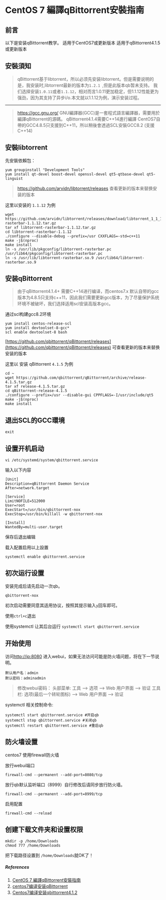 # CentOS 7 編譯qBittorrent安裝指南

## 前言

以下是安装qBittorrent教学。
适用于CentOS7或更新版本
适用于qBittorrent4.1.5或更新版本



## 安裝須知

> qBittorrent基于libtorrent，所以必须先安装libtorrent。但是需要说明的是，我安装时,libtorrent最新的版本为`1.2.1 `,但是此版本qb暂未支持。
> 我们选择安装`1.0.11`或者`1.1.12`，相对而言1.0.11更加稳定，但1.1.12性能更为强劲，因为其支持了异步i/o.本文就以1.1.12为例，演示安装过程。



------

> https://gcc.gnu.org/
> GNU編譯器(GCC)是一套程式語言編譯器，需要用於編譯qBittorrent的源碼。
> qBittorrent4.1.4需要C++14進行編譯
> CentOS7自帶的GCC4.8.5只支援到C++11，所以稍後會透過SCL安裝GCC8.2 (支援C++14)



## 安裝libtorrent

先安裝依賴包：

```
yum groupinstall "Development Tools"
yum install qt-devel boost-devel openssl-devel qt5-qtbase-devel qt5-linguist
```

> https://github.com/arvidn/libtorrent/releases  查看更新的版本来替换安装的版本

这里以安装的 `1.1.12` 为例

```
wget https://github.com/arvidn/libtorrent/releases/download/libtorrent_1_1_12/libtorrent-rasterbar-1.1.12.tar.gz
tar xf libtorrent-rasterbar-1.1.12.tar.gz
cd libtorrent-rasterbar-1.1.12
./configure --disable-debug --prefix=/usr CXXFLAGS=-std=c++11
make -j$(nproc)
make install
ln -s /usr/lib/pkgconfig/libtorrent-rasterbar.pc /usr/lib64/pkgconfig/libtorrent-rasterbar.pc
ln -s /usr/lib/libtorrent-rasterbar.so.9 /usr/lib64/libtorrent-rasterbar.so.9
```

## 安装qBittorrent

> 由于qBittorrent4.1.4+ 需要C++14进行编译，而centos7.x 默认自带的gcc版本为4.8.5只支持c++11，因此我们需要更新gcc版本，为了尽量保护系统环境不被破坏，我们选择适用scl安装高版本gcc。

通过scl构建gcc8.2环境

```
yum install centos-release-scl  
yum install devtoolset-8-gcc*
scl enable devtoolset-8 bash
```

[https://github.com/qbittorrent/qBittorrent/releases](https://github.com/qbittorrent/qBittorrent/releases)  可查看更新的版本来替换安装的版本

这里以 安装 qBittorrent `4.1.5` 为例

```
cd ~ 
wget https://github.com/qbittorrent/qBittorrent/archive/release-4.1.5.tar.gz
tar xf release-4.1.5.tar.gz
cd qBittorrent-release-4.1.5
./configure --prefix=/usr --disable-gui CPPFLAGS=-I/usr/include/qt5
make -j$(nproc)
make install
```

## 退出SCL的GCC環境

```
exit
```

## 设置开机启动

```
vi /etc/systemd/system/qbittorrent.service
```

输入以下内容

```
[Unit]
Description=qBittorrent Daemon Service
After=network.target

[Service]
LimitNOFILE=512000
User=root
ExecStart=/usr/bin/qbittorrent-nox
ExecStop=/usr/bin/killall -w qbittorrent-nox

[Install]
WantedBy=multi-user.target
```

保存后退出编辑

载入配置启用以上設置

```
systemctl enable qbittorrent.service
```

## 初次运行设置

安装完成后请先启动一次qb。

```
qbittorrent-nox
```

初次启动需要同意其适用协议，按照其提示输入`y`回车即可。

使用`ctrl+c`退出

使用systemctl 让其后台运行 `systemctl start qbittorrent.service`

## 开始使用

访问[http://ip:8080](http://ip:8080) 进入webui，如果无法访问可能是防火墙问题，将在下一节说明。

```
默认用户名：admin
默认密码：adminadmin
```

> 修改webui密码：
> 头部菜单:  工具 -->  选项 --> Web 用户界面 --> 验证
> 工具栏:  选项(最后一个转轮图标) --> Web 用户界面 --> 验证

systemctl 相关控制命令:

```
systemctl start qbittorrent.service #开启qb
systemctl stop qbittorrent.service #关闭qb
systemctl restart qbittorrent.service #重启qb
```

## 防火墙设置

centos7 使用firewall防火墙

放行webui端口

```
firewall-cmd --permanent --add-port=8080/tcp
```

放行qb默认监听端口（8999）自行修改后请同步放行防火墙。

```
firewall-cmd --permanent --add-port=8999/tcp
```

启用配置

```
firewall-cmd --reload
```

## 创建下载文件夹和设置权限

```
mkdir -p /home/Downloads
chmod 777 /home/Downloads
```

把下载路径设置到 `/home/Downloads`就OK了！


##### References
1. [CentOS 7 編譯qBittorrent安裝指南](https://npchk.info/centos7-qbittorrent/)
2. [centos7编译安装qBittorrent](https://www.fingertc.com/archives/287/)
3. [Centos7编译安装qbittorrent4.1.2](https://www.haiyun.me/archives/1239.html)